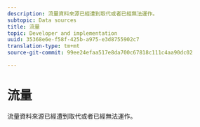 ```yaml
---
description: 流量資料來源已經遭到取代或者已經無法運作。
subtopic: Data sources
title: 流量
topic: Developer and implementation
uuid: 35368e6e-f58f-425b-a975-e3d8755902c7
translation-type: tm+mt
source-git-commit: 99ee24efaa517e8da700c67818c111c4aa90dc02

---
```



# 流量

流量資料來源已經遭到取代或者已經無法運作。
